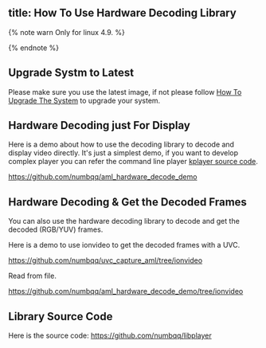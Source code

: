 title: How To Use Hardware Decoding Library
---

{% note warn Only for linux 4.9. %}

{% endnote %}

## Upgrade Systm to Latest

Please make sure you use the latest image, if not please follow [How To Upgrade The System](/linux/im1/HowToUpgradeTheSystem.html) to upgrade your system.

## Hardware Decoding just For Display

Here is a demo about how to use the decoding library to decode and display video directly. It's just a simplest demo, if you want to develop complex player you can refer the command line player [kplayer source code](https://github.com/numbqq/libplayer).

https://github.com/numbqq/aml_hardware_decode_demo

## Hardware Decoding & Get the Decoded Frames

You can also use the hardware decoding library to decode and get the decoded (RGB/YUV) frames.

Here is a demo to use ionvideo to get the decoded frames with a UVC.

https://github.com/numbqq/uvc_capture_aml/tree/ionvideo

Read from file.

https://github.com/numbqq/aml_hardware_decode_demo/tree/ionvideo

## Library Source Code

Here is the source code: https://github.com/numbqq/libplayer
